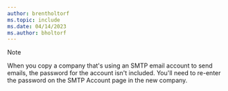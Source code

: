 ```yaml
---
author: brentholtorf
ms.topic: include
ms.date: 04/14/2023
ms.author: bholtorf
---
```


> [!NOTE]
> When you copy a company that's using an SMTP email account to send emails, the password for the account isn't included. You'll need to re-enter the password on the SMTP Account page in the new company.
